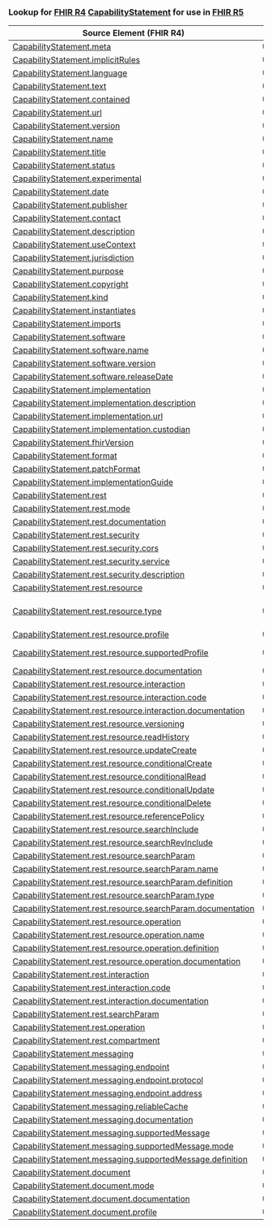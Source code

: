 ### Lookup for [FHIR R4](https://hl7.org/fhir/R4/) [CapabilityStatement](https://hl7.org/fhir/R4/CapabilityStatement.html) for use in [FHIR R5](https://hl7.org/fhir/R5/)

| Source Element (FHIR R4) | Usage | Target |
| -------------- | ----- | ------ |
| [CapabilityStatement.meta](https://hl7.org/fhir/R4/CapabilityStatement.html#resource) | `UseElementSameName` | [CapabilityStatement.meta](https://hl7.org/fhir/R5/CapabilityStatement.html#resource) |
| [CapabilityStatement.implicitRules](https://hl7.org/fhir/R4/CapabilityStatement.html#resource) | `UseElementSameName` | [CapabilityStatement.implicitRules](https://hl7.org/fhir/R5/CapabilityStatement.html#resource) |
| [CapabilityStatement.language](https://hl7.org/fhir/R4/CapabilityStatement.html#resource) | `UseElementSameName` | [CapabilityStatement.language](https://hl7.org/fhir/R5/CapabilityStatement.html#resource) |
| [CapabilityStatement.text](https://hl7.org/fhir/R4/CapabilityStatement.html#resource) | `UseElementSameName` | [CapabilityStatement.text](https://hl7.org/fhir/R5/CapabilityStatement.html#resource) |
| [CapabilityStatement.contained](https://hl7.org/fhir/R4/CapabilityStatement.html#resource) | `UseElementSameName` | [CapabilityStatement.contained](https://hl7.org/fhir/R5/CapabilityStatement.html#resource) |
| [CapabilityStatement.url](https://hl7.org/fhir/R4/CapabilityStatement.html#resource) | `UseElementSameName` | [CapabilityStatement.url](https://hl7.org/fhir/R5/CapabilityStatement.html#resource) |
| [CapabilityStatement.version](https://hl7.org/fhir/R4/CapabilityStatement.html#resource) | `UseElementSameName` | [CapabilityStatement.version](https://hl7.org/fhir/R5/CapabilityStatement.html#resource) |
| [CapabilityStatement.name](https://hl7.org/fhir/R4/CapabilityStatement.html#resource) | `UseElementSameName` | [CapabilityStatement.name](https://hl7.org/fhir/R5/CapabilityStatement.html#resource) |
| [CapabilityStatement.title](https://hl7.org/fhir/R4/CapabilityStatement.html#resource) | `UseElementSameName` | [CapabilityStatement.title](https://hl7.org/fhir/R5/CapabilityStatement.html#resource) |
| [CapabilityStatement.status](https://hl7.org/fhir/R4/CapabilityStatement.html#resource) | `UseElementSameName` | [CapabilityStatement.status](https://hl7.org/fhir/R5/CapabilityStatement.html#resource) |
| [CapabilityStatement.experimental](https://hl7.org/fhir/R4/CapabilityStatement.html#resource) | `UseElementSameName` | [CapabilityStatement.experimental](https://hl7.org/fhir/R5/CapabilityStatement.html#resource) |
| [CapabilityStatement.date](https://hl7.org/fhir/R4/CapabilityStatement.html#resource) | `UseElementSameName` | [CapabilityStatement.date](https://hl7.org/fhir/R5/CapabilityStatement.html#resource) |
| [CapabilityStatement.publisher](https://hl7.org/fhir/R4/CapabilityStatement.html#resource) | `UseElementSameName` | [CapabilityStatement.publisher](https://hl7.org/fhir/R5/CapabilityStatement.html#resource) |
| [CapabilityStatement.contact](https://hl7.org/fhir/R4/CapabilityStatement.html#resource) | `UseElementSameName` | [CapabilityStatement.contact](https://hl7.org/fhir/R5/CapabilityStatement.html#resource) |
| [CapabilityStatement.description](https://hl7.org/fhir/R4/CapabilityStatement.html#resource) | `UseElementSameName` | [CapabilityStatement.description](https://hl7.org/fhir/R5/CapabilityStatement.html#resource) |
| [CapabilityStatement.useContext](https://hl7.org/fhir/R4/CapabilityStatement.html#resource) | `UseElementSameName` | [CapabilityStatement.useContext](https://hl7.org/fhir/R5/CapabilityStatement.html#resource) |
| [CapabilityStatement.jurisdiction](https://hl7.org/fhir/R4/CapabilityStatement.html#resource) | `UseElementSameName` | [CapabilityStatement.jurisdiction](https://hl7.org/fhir/R5/CapabilityStatement.html#resource) |
| [CapabilityStatement.purpose](https://hl7.org/fhir/R4/CapabilityStatement.html#resource) | `UseElementSameName` | [CapabilityStatement.purpose](https://hl7.org/fhir/R5/CapabilityStatement.html#resource) |
| [CapabilityStatement.copyright](https://hl7.org/fhir/R4/CapabilityStatement.html#resource) | `UseElementSameName` | [CapabilityStatement.copyright](https://hl7.org/fhir/R5/CapabilityStatement.html#resource) |
| [CapabilityStatement.kind](https://hl7.org/fhir/R4/CapabilityStatement.html#resource) | `UseElementSameName` | [CapabilityStatement.kind](https://hl7.org/fhir/R5/CapabilityStatement.html#resource) |
| [CapabilityStatement.instantiates](https://hl7.org/fhir/R4/CapabilityStatement.html#resource) | `UseElementSameName` | [CapabilityStatement.instantiates](https://hl7.org/fhir/R5/CapabilityStatement.html#resource) |
| [CapabilityStatement.imports](https://hl7.org/fhir/R4/CapabilityStatement.html#resource) | `UseElementSameName` | [CapabilityStatement.imports](https://hl7.org/fhir/R5/CapabilityStatement.html#resource) |
| [CapabilityStatement.software](https://hl7.org/fhir/R4/CapabilityStatement.html#resource) | `UseElementSameName` | [CapabilityStatement.software](https://hl7.org/fhir/R5/CapabilityStatement.html#resource) |
| [CapabilityStatement.software.name](https://hl7.org/fhir/R4/CapabilityStatement.html#resource) | `UseElementSameName` | [CapabilityStatement.software.name](https://hl7.org/fhir/R5/CapabilityStatement.html#resource) |
| [CapabilityStatement.software.version](https://hl7.org/fhir/R4/CapabilityStatement.html#resource) | `UseElementSameName` | [CapabilityStatement.software.version](https://hl7.org/fhir/R5/CapabilityStatement.html#resource) |
| [CapabilityStatement.software.releaseDate](https://hl7.org/fhir/R4/CapabilityStatement.html#resource) | `UseElementSameName` | [CapabilityStatement.software.releaseDate](https://hl7.org/fhir/R5/CapabilityStatement.html#resource) |
| [CapabilityStatement.implementation](https://hl7.org/fhir/R4/CapabilityStatement.html#resource) | `UseElementSameName` | [CapabilityStatement.implementation](https://hl7.org/fhir/R5/CapabilityStatement.html#resource) |
| [CapabilityStatement.implementation.description](https://hl7.org/fhir/R4/CapabilityStatement.html#resource) | `UseElementSameName` | [CapabilityStatement.implementation.description](https://hl7.org/fhir/R5/CapabilityStatement.html#resource) |
| [CapabilityStatement.implementation.url](https://hl7.org/fhir/R4/CapabilityStatement.html#resource) | `UseElementSameName` | [CapabilityStatement.implementation.url](https://hl7.org/fhir/R5/CapabilityStatement.html#resource) |
| [CapabilityStatement.implementation.custodian](https://hl7.org/fhir/R4/CapabilityStatement.html#resource) | `UseElementSameName` | [CapabilityStatement.implementation.custodian](https://hl7.org/fhir/R5/CapabilityStatement.html#resource) |
| [CapabilityStatement.fhirVersion](https://hl7.org/fhir/R4/CapabilityStatement.html#resource) | `UseElementSameName` | [CapabilityStatement.fhirVersion](https://hl7.org/fhir/R5/CapabilityStatement.html#resource) |
| [CapabilityStatement.format](https://hl7.org/fhir/R4/CapabilityStatement.html#resource) | `UseElementSameName` | [CapabilityStatement.format](https://hl7.org/fhir/R5/CapabilityStatement.html#resource) |
| [CapabilityStatement.patchFormat](https://hl7.org/fhir/R4/CapabilityStatement.html#resource) | `UseElementSameName` | [CapabilityStatement.patchFormat](https://hl7.org/fhir/R5/CapabilityStatement.html#resource) |
| [CapabilityStatement.implementationGuide](https://hl7.org/fhir/R4/CapabilityStatement.html#resource) | `UseElementSameName` | [CapabilityStatement.implementationGuide](https://hl7.org/fhir/R5/CapabilityStatement.html#resource) |
| [CapabilityStatement.rest](https://hl7.org/fhir/R4/CapabilityStatement.html#resource) | `UseElementSameName` | [CapabilityStatement.rest](https://hl7.org/fhir/R5/CapabilityStatement.html#resource) |
| [CapabilityStatement.rest.mode](https://hl7.org/fhir/R4/CapabilityStatement.html#resource) | `UseElementSameName` | [CapabilityStatement.rest.mode](https://hl7.org/fhir/R5/CapabilityStatement.html#resource) |
| [CapabilityStatement.rest.documentation](https://hl7.org/fhir/R4/CapabilityStatement.html#resource) | `UseElementSameName` | [CapabilityStatement.rest.documentation](https://hl7.org/fhir/R5/CapabilityStatement.html#resource) |
| [CapabilityStatement.rest.security](https://hl7.org/fhir/R4/CapabilityStatement.html#resource) | `UseElementSameName` | [CapabilityStatement.rest.security](https://hl7.org/fhir/R5/CapabilityStatement.html#resource) |
| [CapabilityStatement.rest.security.cors](https://hl7.org/fhir/R4/CapabilityStatement.html#resource) | `UseElementSameName` | [CapabilityStatement.rest.security.cors](https://hl7.org/fhir/R5/CapabilityStatement.html#resource) |
| [CapabilityStatement.rest.security.service](https://hl7.org/fhir/R4/CapabilityStatement.html#resource) | `UseElementSameName` | [CapabilityStatement.rest.security.service](https://hl7.org/fhir/R5/CapabilityStatement.html#resource) |
| [CapabilityStatement.rest.security.description](https://hl7.org/fhir/R4/CapabilityStatement.html#resource) | `UseElementSameName` | [CapabilityStatement.rest.security.description](https://hl7.org/fhir/R5/CapabilityStatement.html#resource) |
| [CapabilityStatement.rest.resource](https://hl7.org/fhir/R4/CapabilityStatement.html#resource) | `UseElementSameName` | [CapabilityStatement.rest.resource](https://hl7.org/fhir/R5/CapabilityStatement.html#resource) |
| [CapabilityStatement.rest.resource.type](https://hl7.org/fhir/R4/CapabilityStatement.html#resource) | `UseExtension` | [http://hl7.org/fhir/4.0/StructureDefinition/extension-CapabilityStatement.rest.resource.type](StructureDefinition-ext-R4-CapabilityStatement.re.re.type.html) |
| [CapabilityStatement.rest.resource.profile](https://hl7.org/fhir/R4/CapabilityStatement.html#resource) | `UseElementSameName` | [CapabilityStatement.rest.resource.profile](https://hl7.org/fhir/R5/CapabilityStatement.html#resource) |
| [CapabilityStatement.rest.resource.supportedProfile](https://hl7.org/fhir/R4/CapabilityStatement.html#resource) | `UseOneOf` | [CapabilityStatement.rest.resource.supportedProfile](https://hl7.org/fhir/R5/CapabilityStatement.html#resource)<br />[CapabilityStatement.rest.resource.supportedProfile](https://hl7.org/fhir/R5/CapabilityStatement.html#resource) |
| [CapabilityStatement.rest.resource.documentation](https://hl7.org/fhir/R4/CapabilityStatement.html#resource) | `UseElementSameName` | [CapabilityStatement.rest.resource.documentation](https://hl7.org/fhir/R5/CapabilityStatement.html#resource) |
| [CapabilityStatement.rest.resource.interaction](https://hl7.org/fhir/R4/CapabilityStatement.html#resource) | `UseElementSameName` | [CapabilityStatement.rest.resource.interaction](https://hl7.org/fhir/R5/CapabilityStatement.html#resource) |
| [CapabilityStatement.rest.resource.interaction.code](https://hl7.org/fhir/R4/CapabilityStatement.html#resource) | `UseElementSameName` | [CapabilityStatement.rest.resource.interaction.code](https://hl7.org/fhir/R5/CapabilityStatement.html#resource) |
| [CapabilityStatement.rest.resource.interaction.documentation](https://hl7.org/fhir/R4/CapabilityStatement.html#resource) | `UseElementSameName` | [CapabilityStatement.rest.resource.interaction.documentation](https://hl7.org/fhir/R5/CapabilityStatement.html#resource) |
| [CapabilityStatement.rest.resource.versioning](https://hl7.org/fhir/R4/CapabilityStatement.html#resource) | `UseElementSameName` | [CapabilityStatement.rest.resource.versioning](https://hl7.org/fhir/R5/CapabilityStatement.html#resource) |
| [CapabilityStatement.rest.resource.readHistory](https://hl7.org/fhir/R4/CapabilityStatement.html#resource) | `UseElementSameName` | [CapabilityStatement.rest.resource.readHistory](https://hl7.org/fhir/R5/CapabilityStatement.html#resource) |
| [CapabilityStatement.rest.resource.updateCreate](https://hl7.org/fhir/R4/CapabilityStatement.html#resource) | `UseElementSameName` | [CapabilityStatement.rest.resource.updateCreate](https://hl7.org/fhir/R5/CapabilityStatement.html#resource) |
| [CapabilityStatement.rest.resource.conditionalCreate](https://hl7.org/fhir/R4/CapabilityStatement.html#resource) | `UseElementSameName` | [CapabilityStatement.rest.resource.conditionalCreate](https://hl7.org/fhir/R5/CapabilityStatement.html#resource) |
| [CapabilityStatement.rest.resource.conditionalRead](https://hl7.org/fhir/R4/CapabilityStatement.html#resource) | `UseElementSameName` | [CapabilityStatement.rest.resource.conditionalRead](https://hl7.org/fhir/R5/CapabilityStatement.html#resource) |
| [CapabilityStatement.rest.resource.conditionalUpdate](https://hl7.org/fhir/R4/CapabilityStatement.html#resource) | `UseElementSameName` | [CapabilityStatement.rest.resource.conditionalUpdate](https://hl7.org/fhir/R5/CapabilityStatement.html#resource) |
| [CapabilityStatement.rest.resource.conditionalDelete](https://hl7.org/fhir/R4/CapabilityStatement.html#resource) | `UseElementSameName` | [CapabilityStatement.rest.resource.conditionalDelete](https://hl7.org/fhir/R5/CapabilityStatement.html#resource) |
| [CapabilityStatement.rest.resource.referencePolicy](https://hl7.org/fhir/R4/CapabilityStatement.html#resource) | `UseElementSameName` | [CapabilityStatement.rest.resource.referencePolicy](https://hl7.org/fhir/R5/CapabilityStatement.html#resource) |
| [CapabilityStatement.rest.resource.searchInclude](https://hl7.org/fhir/R4/CapabilityStatement.html#resource) | `UseElementSameName` | [CapabilityStatement.rest.resource.searchInclude](https://hl7.org/fhir/R5/CapabilityStatement.html#resource) |
| [CapabilityStatement.rest.resource.searchRevInclude](https://hl7.org/fhir/R4/CapabilityStatement.html#resource) | `UseElementSameName` | [CapabilityStatement.rest.resource.searchRevInclude](https://hl7.org/fhir/R5/CapabilityStatement.html#resource) |
| [CapabilityStatement.rest.resource.searchParam](https://hl7.org/fhir/R4/CapabilityStatement.html#resource) | `UseElementSameName` | [CapabilityStatement.rest.resource.searchParam](https://hl7.org/fhir/R5/CapabilityStatement.html#resource) |
| [CapabilityStatement.rest.resource.searchParam.name](https://hl7.org/fhir/R4/CapabilityStatement.html#resource) | `UseElementSameName` | [CapabilityStatement.rest.resource.searchParam.name](https://hl7.org/fhir/R5/CapabilityStatement.html#resource) |
| [CapabilityStatement.rest.resource.searchParam.definition](https://hl7.org/fhir/R4/CapabilityStatement.html#resource) | `UseElementSameName` | [CapabilityStatement.rest.resource.searchParam.definition](https://hl7.org/fhir/R5/CapabilityStatement.html#resource) |
| [CapabilityStatement.rest.resource.searchParam.type](https://hl7.org/fhir/R4/CapabilityStatement.html#resource) | `UseElementSameName` | [CapabilityStatement.rest.resource.searchParam.type](https://hl7.org/fhir/R5/CapabilityStatement.html#resource) |
| [CapabilityStatement.rest.resource.searchParam.documentation](https://hl7.org/fhir/R4/CapabilityStatement.html#resource) | `UseElementSameName` | [CapabilityStatement.rest.resource.searchParam.documentation](https://hl7.org/fhir/R5/CapabilityStatement.html#resource) |
| [CapabilityStatement.rest.resource.operation](https://hl7.org/fhir/R4/CapabilityStatement.html#resource) | `UseElementSameName` | [CapabilityStatement.rest.resource.operation](https://hl7.org/fhir/R5/CapabilityStatement.html#resource) |
| [CapabilityStatement.rest.resource.operation.name](https://hl7.org/fhir/R4/CapabilityStatement.html#resource) | `UseElementSameName` | [CapabilityStatement.rest.resource.operation.name](https://hl7.org/fhir/R5/CapabilityStatement.html#resource) |
| [CapabilityStatement.rest.resource.operation.definition](https://hl7.org/fhir/R4/CapabilityStatement.html#resource) | `UseElementSameName` | [CapabilityStatement.rest.resource.operation.definition](https://hl7.org/fhir/R5/CapabilityStatement.html#resource) |
| [CapabilityStatement.rest.resource.operation.documentation](https://hl7.org/fhir/R4/CapabilityStatement.html#resource) | `UseElementSameName` | [CapabilityStatement.rest.resource.operation.documentation](https://hl7.org/fhir/R5/CapabilityStatement.html#resource) |
| [CapabilityStatement.rest.interaction](https://hl7.org/fhir/R4/CapabilityStatement.html#resource) | `UseElementSameName` | [CapabilityStatement.rest.interaction](https://hl7.org/fhir/R5/CapabilityStatement.html#resource) |
| [CapabilityStatement.rest.interaction.code](https://hl7.org/fhir/R4/CapabilityStatement.html#resource) | `UseElementSameName` | [CapabilityStatement.rest.interaction.code](https://hl7.org/fhir/R5/CapabilityStatement.html#resource) |
| [CapabilityStatement.rest.interaction.documentation](https://hl7.org/fhir/R4/CapabilityStatement.html#resource) | `UseElementSameName` | [CapabilityStatement.rest.interaction.documentation](https://hl7.org/fhir/R5/CapabilityStatement.html#resource) |
| [CapabilityStatement.rest.searchParam](https://hl7.org/fhir/R4/CapabilityStatement.html#resource) | `UseElementSameName` | [CapabilityStatement.rest.searchParam](https://hl7.org/fhir/R5/CapabilityStatement.html#resource) |
| [CapabilityStatement.rest.operation](https://hl7.org/fhir/R4/CapabilityStatement.html#resource) | `UseElementSameName` | [CapabilityStatement.rest.operation](https://hl7.org/fhir/R5/CapabilityStatement.html#resource) |
| [CapabilityStatement.rest.compartment](https://hl7.org/fhir/R4/CapabilityStatement.html#resource) | `UseElementSameName` | [CapabilityStatement.rest.compartment](https://hl7.org/fhir/R5/CapabilityStatement.html#resource) |
| [CapabilityStatement.messaging](https://hl7.org/fhir/R4/CapabilityStatement.html#resource) | `UseElementSameName` | [CapabilityStatement.messaging](https://hl7.org/fhir/R5/CapabilityStatement.html#resource) |
| [CapabilityStatement.messaging.endpoint](https://hl7.org/fhir/R4/CapabilityStatement.html#resource) | `UseElementSameName` | [CapabilityStatement.messaging.endpoint](https://hl7.org/fhir/R5/CapabilityStatement.html#resource) |
| [CapabilityStatement.messaging.endpoint.protocol](https://hl7.org/fhir/R4/CapabilityStatement.html#resource) | `UseElementSameName` | [CapabilityStatement.messaging.endpoint.protocol](https://hl7.org/fhir/R5/CapabilityStatement.html#resource) |
| [CapabilityStatement.messaging.endpoint.address](https://hl7.org/fhir/R4/CapabilityStatement.html#resource) | `UseElementSameName` | [CapabilityStatement.messaging.endpoint.address](https://hl7.org/fhir/R5/CapabilityStatement.html#resource) |
| [CapabilityStatement.messaging.reliableCache](https://hl7.org/fhir/R4/CapabilityStatement.html#resource) | `UseElementSameName` | [CapabilityStatement.messaging.reliableCache](https://hl7.org/fhir/R5/CapabilityStatement.html#resource) |
| [CapabilityStatement.messaging.documentation](https://hl7.org/fhir/R4/CapabilityStatement.html#resource) | `UseElementSameName` | [CapabilityStatement.messaging.documentation](https://hl7.org/fhir/R5/CapabilityStatement.html#resource) |
| [CapabilityStatement.messaging.supportedMessage](https://hl7.org/fhir/R4/CapabilityStatement.html#resource) | `UseElementSameName` | [CapabilityStatement.messaging.supportedMessage](https://hl7.org/fhir/R5/CapabilityStatement.html#resource) |
| [CapabilityStatement.messaging.supportedMessage.mode](https://hl7.org/fhir/R4/CapabilityStatement.html#resource) | `UseElementSameName` | [CapabilityStatement.messaging.supportedMessage.mode](https://hl7.org/fhir/R5/CapabilityStatement.html#resource) |
| [CapabilityStatement.messaging.supportedMessage.definition](https://hl7.org/fhir/R4/CapabilityStatement.html#resource) | `UseElementSameName` | [CapabilityStatement.messaging.supportedMessage.definition](https://hl7.org/fhir/R5/CapabilityStatement.html#resource) |
| [CapabilityStatement.document](https://hl7.org/fhir/R4/CapabilityStatement.html#resource) | `UseElementSameName` | [CapabilityStatement.document](https://hl7.org/fhir/R5/CapabilityStatement.html#resource) |
| [CapabilityStatement.document.mode](https://hl7.org/fhir/R4/CapabilityStatement.html#resource) | `UseElementSameName` | [CapabilityStatement.document.mode](https://hl7.org/fhir/R5/CapabilityStatement.html#resource) |
| [CapabilityStatement.document.documentation](https://hl7.org/fhir/R4/CapabilityStatement.html#resource) | `UseElementSameName` | [CapabilityStatement.document.documentation](https://hl7.org/fhir/R5/CapabilityStatement.html#resource) |
| [CapabilityStatement.document.profile](https://hl7.org/fhir/R4/CapabilityStatement.html#resource) | `UseElementSameName` | [CapabilityStatement.document.profile](https://hl7.org/fhir/R5/CapabilityStatement.html#resource) |
